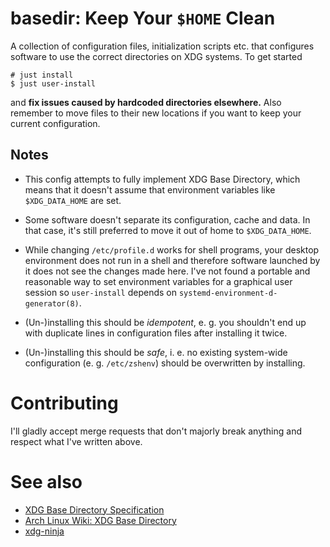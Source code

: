 # basedir: Keep Your `$HOME` Clean
A collection of configuration files, initialization scripts etc. that configures software to use the correct directories on XDG systems.
To get started
```
# just install
$ just user-install
```
and **fix issues caused by hardcoded directories elsewhere.** Also remember to move files to their new locations if you want to keep your current configuration.

## Notes
- This config attempts to fully implement XDG Base Directory, which means that it doesn't assume that environment variables like `$XDG_DATA_HOME` are set.

- Some software doesn't separate its configuration, cache and data. In that case, it's still preferred to move it out of home to `$XDG_DATA_HOME`.

- While changing `/etc/profile.d` works for shell programs, your desktop environment does not run in a shell and therefore software launched by it does not see the changes made here. 
I've not found a portable and reasonable way to set environment variables for a graphical user session so `user-install` depends on `systemd-environment-d-generator(8)`.

- (Un-)installing this should be *idempotent*, e. g. you shouldn't end up with duplicate lines in configuration files after installing it twice.

- (Un-)installing this should be *safe*, i. e. no existing system-wide configuration (e. g. `/etc/zshenv`) should be overwritten by installing.

# Contributing
I'll gladly accept merge requests that don't majorly break anything and respect what I've written above.

# See also
- [XDG Base Directory Specification](https://specifications.freedesktop.org/basedir-spec/basedir-spec-latest.html)
- [Arch Linux Wiki: XDG Base Directory](https://wiki.archlinux.org/title/XDG_Base_Directory)
- [xdg-ninja](https://github.com/b3nj5m1n/xdg-ninja)
